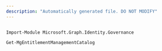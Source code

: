 ```yaml
---
description: "Automatically generated file. DO NOT MODIFY"
---
```


```powershellv2

Import-Module Microsoft.Graph.Identity.Governance

Get-MgEntitlementManagementCatalog

```